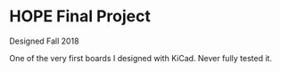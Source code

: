# HOPE Final Project

Designed Fall 2018

One of the very first boards I designed with KiCad. Never fully tested it.
